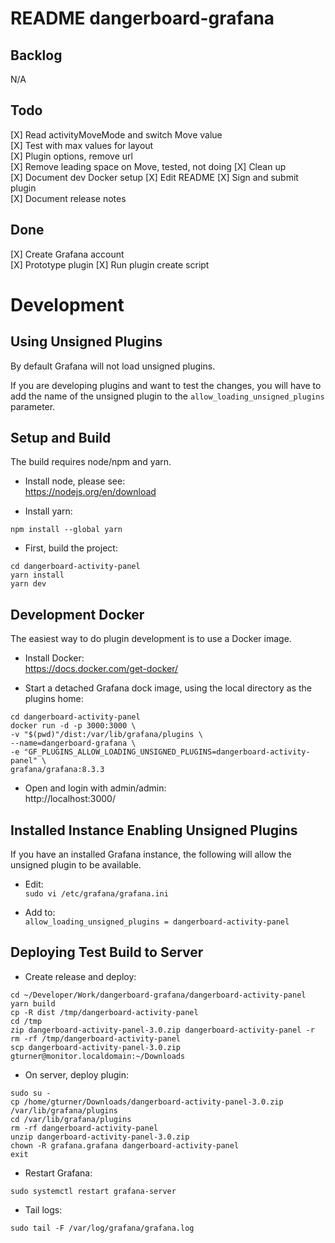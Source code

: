 # README dangerboard-grafana

## Backlog  
N/A

## Todo  
[X] Read activityMoveMode and switch Move value  
[X] Test with max values for layout  
[X] Plugin options, remove url  
[X] Remove leading space on Move, tested, not doing
[X] Clean up  
[X] Document dev Docker setup 
[X] Edit README
[X] Sign and submit plugin    
[X] Document release notes  
  
## Done  
[X] Create Grafana account  
[X] Prototype plugin
[X] Run plugin create script  
  
# Development
  
## Using Unsigned Plugins
By default Grafana will not load unsigned plugins.

If you are developing plugins and want to test the changes, you will have to add the name of the unsigned plugin to the `allow_loading_unsigned_plugins` parameter.

## Setup and Build
The build requires node/npm and yarn.

- Install node, please see:  
https://nodejs.org/en/download
  
- Install yarn:  
  
```
npm install --global yarn
```
  
- First, build the project:
  
```
cd dangerboard-activity-panel
yarn install
yarn dev
```

## Development Docker
The easiest way to do plugin development is to use a Docker image.  
  
- Install Docker:  
https://docs.docker.com/get-docker/
  
- Start a detached Grafana dock image, using the local directory as the plugins home:  
  
```
cd dangerboard-activity-panel
docker run -d -p 3000:3000 \
-v "$(pwd)"/dist:/var/lib/grafana/plugins \
--name=dangerboard-grafana \
-e "GF_PLUGINS_ALLOW_LOADING_UNSIGNED_PLUGINS=dangerboard-activity-panel" \
grafana/grafana:8.3.3
```
  
- Open and login with admin/admin:  
http://localhost:3000/

## Installed Instance Enabling Unsigned Plugins
If you have an installed Grafana instance, the following will allow the unsigned plugin to be available.  
  
- Edit:  
`sudo vi /etc/grafana/grafana.ini`

- Add to:  
`allow_loading_unsigned_plugins = dangerboard-activity-panel`

## Deploying Test Build to Server 
- Create release and deploy:  
  
```
cd ~/Developer/Work/dangerboard-grafana/dangerboard-activity-panel
yarn build
cp -R dist /tmp/dangerboard-activity-panel
cd /tmp
zip dangerboard-activity-panel-3.0.zip dangerboard-activity-panel -r
rm -rf /tmp/dangerboard-activity-panel
scp dangerboard-activity-panel-3.0.zip gturner@monitor.localdomain:~/Downloads
```

- On server, deploy plugin:

```
sudo su -
cp /home/gturner/Downloads/dangerboard-activity-panel-3.0.zip  /var/lib/grafana/plugins
cd /var/lib/grafana/plugins
rm -rf dangerboard-activity-panel
unzip dangerboard-activity-panel-3.0.zip
chown -R grafana.grafana dangerboard-activity-panel
exit
```
  
- Restart Grafana:
  
```
sudo systemctl restart grafana-server
```
  
- Tail logs:
  
```
sudo tail -F /var/log/grafana/grafana.log
```
